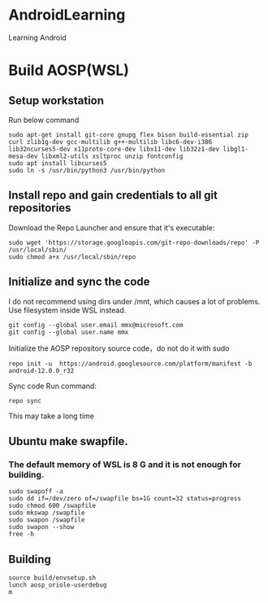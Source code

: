 # AndroidLearning
Learning Android

# Build AOSP(WSL)
## Setup workstation
Run below command
```
sudo apt-get install git-core gnupg flex bison build-essential zip curl zlib1g-dev gcc-multilib g++-multilib libc6-dev-i386 lib32ncurses5-dev x11proto-core-dev libx11-dev lib32z1-dev libgl1-mesa-dev libxml2-utils xsltproc unzip fontconfig
sudo apt install libcurses5
sudo ln -s /usr/bin/python3 /usr/bin/python
```
## Install repo and gain credentials to all git repositories
Download the Repo Launcher and ensure that it's executable:
```
sudo wget 'https://storage.googleapis.com/git-repo-downloads/repo' -P /usr/local/sbin/
sudo chmod a+x /usr/local/sbin/repo
```
## Initialize and sync the code

I do not recommend using dirs under /mnt, which causes a lot of problems. Use filesystem inside WSL instead.
```
git config --global user.email mmx@microsoft.com
git config --global user.name mmx
```
Initialize the AOSP repository source code，do not do it with sudo
```
repo init -u  https://android.googlesource.com/platform/manifest -b android-12.0.0_r32
```
Sync code
Run command: 
```
repo sync
```
This may take a long time

## Ubuntu make swapfile. 
### The default memory of WSL is 8 G and it is not enough for building.
```
sudo swapoff -a
sudo dd if=/dev/zero of=/swapfile bs=1G count=32 status=progress
sudo chmod 600 /swapfile
sudo mkswap /swapfile
sudo swapon /swapfile
sudo swapon --show
free -h 
```

## Building
```
source build/envsetup.sh
lunch aosp_oriole-userdebug
m
```
